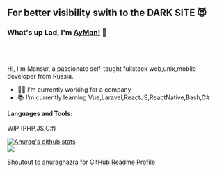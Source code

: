## For better visibility swith to the DARK SITE 😈
### What's up Lad, I'm [AyMan!](https://github.com/idevmans) 👋

<br />
<br />

Hi, I'm Mansur, a passionate self-taught fullstack web,unix,mobile developer from Russia.

- 👨‍💻 I’m currently working for a company 
- 📚 I’m currently learning Vue,Laravel,ReactJS,ReactNative,Bash,C#

**Languages and Tools:**  
<br>
WIP (PHP,JS,C#)

<a href="https://github.com/anuraghazra/github-readme-stats">
  <img align="center" src="https://github-readme-stats.anuraghazra1.vercel.app/api?username=idevmans&show_icons=true&include_all_commits=true&theme=material-palenight" alt="Anurag's github stats" />
</a>
<br>
<a href="https://github.com/anuraghazra/github-readme-stats">
  <!-- Change the `github-readme-stats.anuraghazra1.vercel.app` to `github-readme-stats.vercel.app`  -->
  <img align="center" src="https://github-readme-stats.vercel.app/api/top-langs/?username=idevmans&layout=compact&theme=material-palenight" />
</a>

[Shoutout to anuraghazra for GitHub Readme Profile](https://github.com/anuraghazra)

